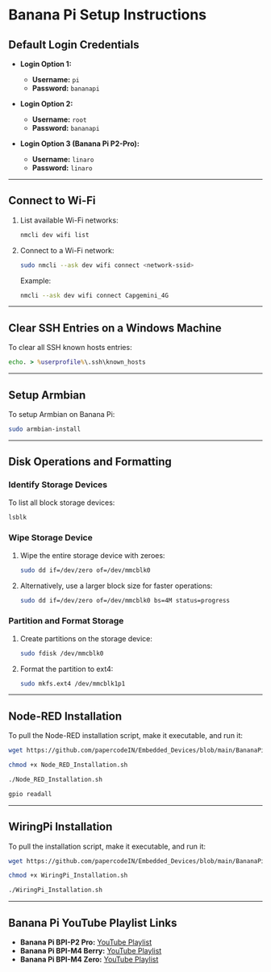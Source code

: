 # Banana Pi Setup Instructions  

## **Default Login Credentials**
- **Login Option 1:**  
  - **Username:** `pi`  
  - **Password:** `bananapi`  

- **Login Option 2:**  
  - **Username:** `root`  
  - **Password:** `bananapi`  

- **Login Option 3 (Banana Pi P2-Pro):**  
  - **Username:** `linaro`  
  - **Password:** `linaro`  

---

## **Connect to Wi-Fi**
1. List available Wi-Fi networks:
   ```bash
   nmcli dev wifi list
   ```
2. Connect to a Wi-Fi network:
   ```bash
   sudo nmcli --ask dev wifi connect <network-ssid>
   ```
   Example:
   ```bash
   nmcli --ask dev wifi connect Capgemini_4G
   ```

---

## **Clear SSH Entries on a Windows Machine**
To clear all SSH known hosts entries:
```cmd
echo. > %userprofile%\.ssh\known_hosts
```

---

## **Setup Armbian**
To setup Armbian on Banana Pi:
```bash
sudo armbian-install
```

---

## **Disk Operations and Formatting**

### **Identify Storage Devices**
To list all block storage devices:
```bash
lsblk
```

### **Wipe Storage Device**
1. Wipe the entire storage device with zeroes:
   ```bash
   sudo dd if=/dev/zero of=/dev/mmcblk0
   ```
2. Alternatively, use a larger block size for faster operations:
   ```bash
   sudo dd if=/dev/zero of=/dev/mmcblk0 bs=4M status=progress
   ```

### **Partition and Format Storage**
1. Create partitions on the storage device:
   ```bash
   sudo fdisk /dev/mmcblk0
   ```
2. Format the partition to ext4:
   ```bash
   sudo mkfs.ext4 /dev/mmcblk1p1
   ```

---

## **Node-RED Installation**
To pull the Node-RED installation script, make it executable, and run it:
  
```bash 
wget https://github.com/papercodeIN/Embedded_Devices/blob/main/BananaPi/Node_RED_Installation.sh
```

```bash
chmod +x Node_RED_Installation.sh
```

```bash
./Node_RED_Installation.sh
```

```bash
gpio readall
```
---

## **WiringPi Installation**
To pull the installation script, make it executable, and run it:
  
```bash 
wget https://github.com/papercodeIN/Embedded_Devices/blob/main/BananaPi/WiringPi_Installation.sh
```

```bash
chmod +x WiringPi_Installation.sh
```

```bash
./WiringPi_Installation.sh
```

---
## **Banana Pi YouTube Playlist Links**

- **Banana Pi BPI-P2 Pro:** [YouTube Playlist](https://www.youtube.com/playlist?list=PLxrSjjYyzaaJf7wXYRMxTi6N13cYAuab-)  
- **Banana Pi BPI-M4 Berry:** [YouTube Playlist](https://www.youtube.com/playlist?list=PLxrSjjYyzaaJXDh-iKOQY-EMEp0uqdyD2)  
- **Banana Pi BPI-M4 Zero:** [YouTube Playlist](https://www.youtube.com/playlist?list=PLxrSjjYyzaaJ4cOlBL80YnnAXfSN2oSzT)
